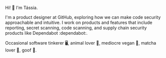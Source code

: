 Hi! 👋 I'm Tássia.

I'm a product designer at GitHub, exploring how we can make code security approachable and intuitive. I work on products and features that include reporting, secret scanning, code scanning, and supply chain security products like Dependabot :dependabot:.

Occasional software tinkerer 🖥️, animal lover 🐶, mediocre vegan 🐰, matcha lover 🍵, goof 🤪.
